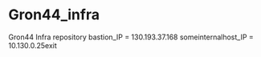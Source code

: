 # Gron44_infra
Gron44 Infra repository
bastion_IP = 130.193.37.168
someinternalhost_IP = 10.130.0.25exit